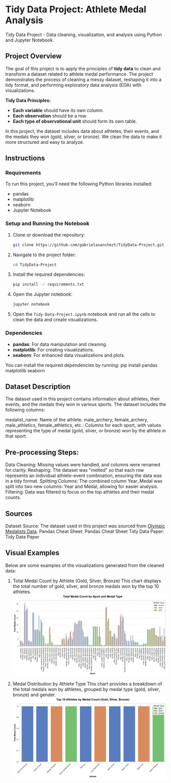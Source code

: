 # Tidy Data Project: Athlete Medal Analysis
Tidy Data Project - Data cleaning, visualization, and analysis using Python and Jupyter Notebook.
## Project Overview

The goal of this project is to apply the principles of **tidy data** to clean and transform a dataset related to athlete medal performance. The project demonstrates the process of cleaning a messy dataset, reshaping it into a tidy format, and performing exploratory data analysis (EDA) with visualizations.

**Tidy Data Principles:**
- **Each variable** should have its own column.
- **Each observation** should be a row.
- **Each type of observational unit** should form its own table.

In this project, the dataset includes data about athletes, their events, and the medals they won (gold, silver, or bronze). We clean the data to make it more structured and easy to analyze.

## Instructions

### Requirements
To run this project, you'll need the following Python libraries installed:
- pandas
- matplotlib
- seaborn
- Jupyter Notebook

### Setup and Running the Notebook

1. Clone or download the repository:
    ```bash
    git clone https://github.com/gabrielasanchezt/TidyData-Project.git
    ```

2. Navigate to the project folder:
    ```bash
    cd TidyData-Project
    ```

3. Install the required dependencies:
    ```bash
    pip install -r requirements.txt
    ```

4. Open the Jupyter notebook:
    ```bash
    jupyter notebook
    ```

5. Open the `Tidy-Data-Project.ipynb` notebook and run all the cells to clean the data and create visualizations.

### Dependencies
- **pandas**: For data manipulation and cleaning.
- **matplotlib**: For creating visualizations.
- **seaborn**: For enhanced data visualizations and plots.

You can install the required dependencies by running:
pip install pandas matplotlib seaborn


## Dataset Description

The dataset used in this project contains information about athletes, their events, and the medals they won in various sports. The dataset includes the following columns:

medalist_name: Name of the athlete.
male_archery, female_archery, male_athletics, female_athletics, etc.: Columns for each sport, with values representing the type of medal (gold, silver, or bronze) won by the athlete in that sport.

## Pre-processing Steps:
Data Cleaning: Missing values were handled, and columns were renamed for clarity.
Reshaping: The dataset was "melted" so that each row represents an individual athlete-event combination, ensuring the data was in a tidy format.
Splitting Columns: The combined column Year_Medal was split into two new columns: Year and Medal, allowing for easier analysis.
Filtering: Data was filtered to focus on the top athletes and their medal counts.

## Sources

Dataset Source: The dataset used in this project was sourced from [Olympic Medalists Data](Tidy_Data/olympics_08_medalists.csv).
Pandas Cheat Sheet: Pandas Cheat Sheet
Tidy Data Paper: Tidy Data Paper

## Visual Examples
Below are some examples of the visualizations generated from the cleaned data:

1. Total Medal Count by Athlete (Gold, Silver, Bronze)
This chart displays the total number of gold, silver, and bronze medals won by the top 10 athletes.
![Total Medal Count](images/Medal_Count.png)

2. Medal Distribution by Athlete Type
This chart provides a breakdown of the total medals won by athletes, grouped by medal type (gold, silver, bronze) and gender.
![Medal Distribution](images/Medal_Distribution.png)
